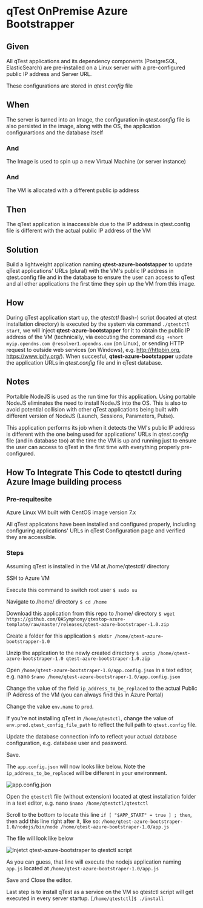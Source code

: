 # qTest OnPremise Azure Bootstrapper

## Given
All qTest applications and its dependency components (PostgreSQL, ElasticSearch) are pre-installed on a Linux server with a pre-configured public IP address and Server URL.

These configurations are stored in *qtest.config* file

## When
The server is turned into an Image, the configuration in *qtest.config* file is also persisted in the image, along with the OS, the application configurartions and the database itself

### And
The Image is used to spin up a new Virtual Machine (or server instance)

### And
The VM is allocated with a different public ip address

## Then
The qTest application is inaccessible due to the IP address in qtest.config file is different with the actual public IP address of the VM

## Solution
Build a lightweight application naming **qtest-azure-bootstapper** to update qTest applications' URLs (plural) with the VM's public IP address in qtest.config file and in the database to ensure the user can access to qTest and all other applications the first time they spin up the VM from this image.

## How
During qTest application start up, the *qtestctl* (bash-) script (located at qtest installation directory) is executed by the system via command `./qtestctl start`, we will inject **qtest-azure-bootstapper** for it to obtain the public IP address of the VM (technically, via executing the command ```dig +short myip.opendns.com @resolver1.opendns.com``` (on Linux), or sending HTTP request to outside web services (on Windows), e.g. http://httpbin.org, https://www.ipify.org/). When succesful, **qtest-azure-bootstapper** update the application URLs in *qtest.config* file and in qTest database.

## Notes
Portalble NodeJS is used as the run time for this application. Using portable NodeJS eliminates the need to install NodeJS into the OS. This is also to avoid potential collision with other qTest applications being built with different version of NodeJS (Launch, Sessions, Parameters, Pulse).

This application performs its job when it detects the VM's public IP address is different with the one being used for applications' URLs in *qtest.config* file (and in database too) at the time the VM is up and running just to ensure the user can access to qTest in the first time with everything properly pre-configured.

## How To Integrate This Code to qtestctl during Azure Image building process

### Pre-requitesite
Azure Linux VM built with CentOS image version 7.x

All qTest applicatons have been installed and configured properly, including configuring applications' URLs in qTest Configuration page and verified they are accessible.

### Steps
Assuming qTest is installed in the VM at /home/qtestctl/ directory

SSH to Azure VM

Execute this command to switch root user
```$ sudo su```

Navigate to /home/ directory
```$ cd /home```

Download this application from this repo to /home/ directory
```$ wget https://github.com/QASymphony/qtestop-azure-template/raw/master/releases/qtest-azure-bootstraper-1.0.zip```

Create a folder for this application
```$ mkdir /home/qtest-azure-bootstrapper-1.0```

Unzip the applcation to the newly created directory
```$ unzip /home/qtest-azure-bootstraper-1.0 qtest-azure-bootstraper-1.0.zip```

Open `/home/qtest-azure-bootstraper-1.0/app.config.json` in a text editor, e.g. nano
```$nano /home/qtest-azure-bootstraper-1.0/app.config.json```

Change the value of the field `ip_address_to_be_replaced` to the actual Public IP Address of the VM (you can always find this in Azure Portal)

Change the value `env.name` to `prod`.

If you're not installing qTest in `/home/qtestctl`, change the value of `env.prod.qtest_config_file_path` to reflect the full path to `qtest.config` file.

Update the database connection info to reflect your actual database configuration, e.g. database user and password.

Save.

The `app.config.json` will now looks like below. Note the `ip_address_to_be_replaced` will be different in your environment.

![app.config.json](/qtest-azure-bootstrapper/docs/app.config.json.png)

Open the `qtestctl` file (without extension) located at qtest installation folder in a text editor, e.g. nano
```$nano /home/qtestctl/qtestctl```

Scroll to the bottom to locate this line `if [ "$APP_START" = true ] ; then`, then add this line right after it, like so:
```/home/qtest-azure-bootstraper-1.0/nodejs/bin/node /home/qtest-azure-bootstraper-1.0/app.js```

The file will look like below

![Injetct qtest-azure-bootstraper to qtestctl script](/qtest-azure-bootstrapper/docs/injection.png)

As you can guess, that line will execute the nodejs application naming `app.js` located at `/home/qtest-azure-bootstraper-1.0/app.js`

Save and Close the editor.

Last step is to install qTest as a service on the VM so qtestctl script will get executed in every server startup.
```[/home/qtestctl]$ ./install```
